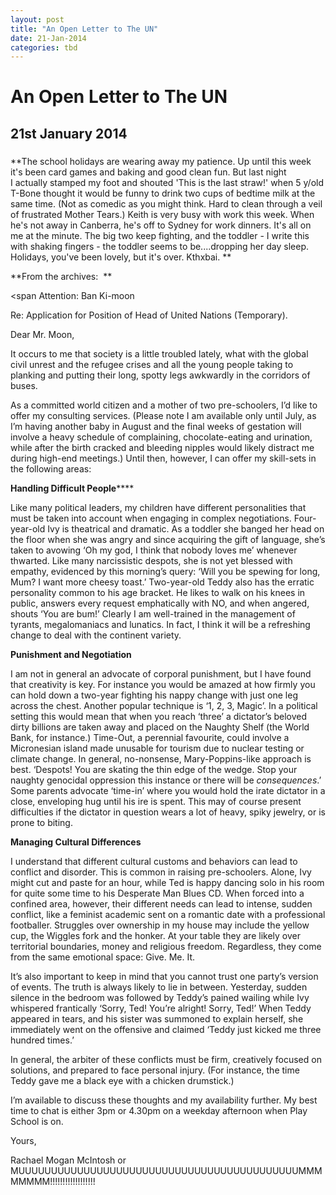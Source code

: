 ```yaml
---
layout: post
title: "An Open Letter to The UN"
date: 21-Jan-2014
categories: tbd
---
```


# An Open Letter to The UN

## 21st January 2014

<h3 itemprop="name"><span  </span></h3>

**The school holidays are wearing away my patience. Up until this week it's been card games and baking and good clean fun. But last night I actually stamped my foot and shouted 'This is the last straw!' when 5 y/old T-Bone thought it would be funny to drink two cups of bedtime milk at the same time. (Not as comedic as you might think. Hard to clean through a veil of frustrated Mother Tears.) Keith is very busy with work this week. When he's not away in Canberra,   he's off to Sydney for work dinners. It's all on me at the minute. The big two keep fighting, and the toddler - I write this with shaking fingers - the toddler seems to be....dropping her day sleep. Holidays, you've been lovely, but it's over. Kthxbai. **

**From the archives:  **

<span Attention: Ban Ki-moon</span>

<div itemprop="description articleBody">

Re: Application for Position of Head of United Nations (Temporary).

Dear Mr. Moon,

It occurs to me that society is a little troubled lately, what with the global civil unrest and the refugee crises and all the young people taking to planking and putting their long, spotty legs awkwardly in the corridors of buses.

As a committed world citizen and a mother of two pre-schoolers, I’d like to offer my consulting services. (Please note I am available only until July, as I’m having another baby in August and the final weeks of gestation will involve a heavy schedule of complaining, chocolate-eating and urination, while after the birth cracked and bleeding nipples would likely distract me during high-end meetings.) Until then, however, I can offer my skill-sets in the following areas:

**Handling Difficult People******

Like many political leaders, my children have different personalities that must be taken into account when engaging in complex negotiations. Four-year-old Ivy is theatrical and dramatic. As a toddler she banged her head on the floor when she was angry and since acquiring the gift of language, she’s taken to avowing ‘Oh my god, I think that nobody loves me’ whenever thwarted. Like many narcissistic despots, she is not yet blessed with empathy, evidenced by this morning’s query: ‘Will you be spewing for long, Mum? I want more cheesy toast.’ Two-year-old Teddy also has the erratic personality common to his age bracket. He likes to walk on his knees in public, answers every request emphatically with NO, and when angered, shouts ‘You are bum!’ Clearly I am well-trained in the management of tyrants, megalomaniacs and lunatics. In fact, I think it will be a refreshing change to deal with the continent variety.

**Punishment and Negotiation**

I am not in general an advocate of corporal punishment, but I have found that creativity is key. For instance you would be amazed at how firmly you can hold down a two-year fighting his nappy change with just one leg across the chest. Another popular technique is ‘1, 2, 3, Magic’. In a political setting this would mean that when you reach ‘three’ a dictator’s beloved dirty billions are taken away and placed on the Naughty Shelf (the World Bank, for instance.) Time-Out, a perennial favourite, could involve a Micronesian island made unusable for tourism due to nuclear testing or climate change. In general, no-nonsense, Mary-Poppins-like approach is best. ‘Despots! You are skating the thin edge of the wedge. Stop your naughty genocidal oppression this instance or there will be *consequences*.’ Some parents advocate ‘time-in’ where you would hold the irate dictator in a close, enveloping hug until his ire is spent. This may of course present difficulties if the dictator in question wears a lot of heavy, spiky jewelry, or is prone to biting.

**Managing Cultural Differences**

I understand that different cultural customs and behaviors can lead to conflict and disorder. This is common in raising pre-schoolers. Alone, Ivy might cut and paste for an hour, while Ted is happy dancing solo in his room for quite some time to his Desperate Man Blues CD. When forced into a confined area, however, their different needs can lead to intense, sudden conflict, like a feminist academic sent on a romantic date with a professional footballer. Struggles over ownership in my house may include the yellow cup, the Wiggles fork and the honker. At your table they are likely over territorial boundaries, money and religious freedom. Regardless, they come from the same emotional space: Give. Me. It.

It’s also important to keep in mind that you cannot trust one party’s version of events. The truth is always likely to lie in between. Yesterday, sudden silence in the bedroom was followed by Teddy’s pained wailing while Ivy whispered frantically ‘Sorry, Ted! You’re alright! Sorry, Ted!’ When Teddy appeared in tears, and his sister was summoned to explain herself, she immediately went on the offensive and claimed ‘Teddy just kicked me three hundred times.’

In general, the arbiter of these conflicts must be firm, creatively focused on solutions, and prepared to face personal injury. (For instance, the time Teddy gave me a black eye with a chicken drumstick.)

I’m available to discuss these thoughts and my availability further. My best time to chat is either 3pm or 4.30pm on a weekday afternoon when Play School is on.

Yours,

Rachael Mogan McIntosh or MUUUUUUUUUUUUUUUUUUUUUUUUUUUUUUUUUUUUUUUUUUUMMMMMMMM!!!!!!!!!!!!!!!!!!


